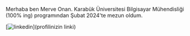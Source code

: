 Merhaba ben Merve Onan. 
Karabük Üniversitesi Bilgisayar Mühendisliği (100% ing) programından Şubat 2024'te mezun oldum.

[![linkedin](https://img.shields.io/badge/Linkedin-000000?style=for-the-badge&logo=Linkedin&logoColor=white)](profilinizin linki)

